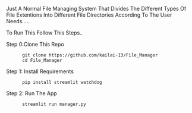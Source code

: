 Just A Normal File Managing System That Divides The Different Types Of File Extentions Into Different File Directories According To The User Needs.....

To Run This Follow This Steps..

Step 0:Clone This Repo

          git clone https://github.com/kailai-13/File_Manager
          cd File_Manager

Step 1: Install Requirements

          pip install streamlit watchdog

Step 2: Run The App

          streamlit run manager.py
